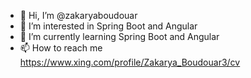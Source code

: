 - 👋 Hi, I’m @zakaryaboudouar
- 👀 I’m interested in Spring Boot and Angular
- 🌱 I’m currently learning Spring Boot and Angular
- 📫 How to reach me https://www.xing.com/profile/Zakarya_Boudouar3/cv

<!---
zakaryaboudouar/zakaryaboudouar is a ✨ special ✨ repository because its `README.md` (this file) appears on your GitHub profile.
You can click the Preview link to take a look at your changes.
--->
